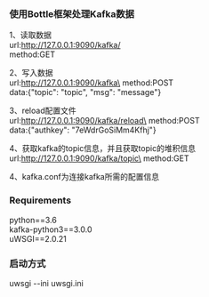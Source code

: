 ### 使用Bottle框架处理Kafka数据
1、读取数据\
    url:http://127.0.0.1:9090/kafka/<topic>\
    method:GET
    
2、写入数据\
    url:http://127.0.0.1:9090/kafka\
    method:POST\
    data:{"topic": "topic", "msg": "message"}

3、reload配置文件\
    url:http://127.0.0.1:9090/kafka/reload\
    method:POST\
    data:{"authkey": "7eWdrGoSiMm4Kfhj"}

4、获取kafka的topic信息，并且获取topic的堆积信息\
    url:http://127.0.0.1:9090/kafka/topic\
    method:GET

4、kafka.conf为连接kafka所需的配置信息

### Requirements
python==3.6\
kafka-python3==3.0.0\
uWSGI==2.0.21

### 启动方式
uwsgi --ini uwsgi.ini 
